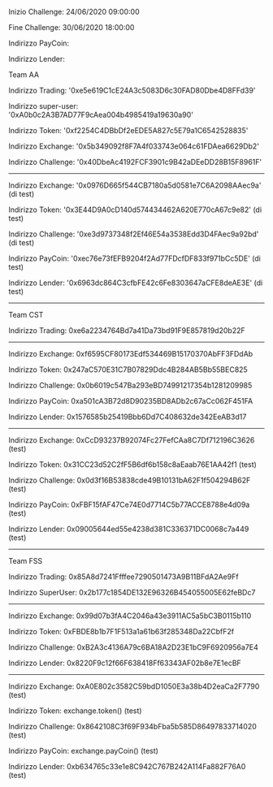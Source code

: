 Inizio Challenge: 24/06/2020 09:00:00

Fine Challenge: 30/06/2020 18:00:00


Indirizzo PayCoin:

Indirizzo Lender:



Team AA

Indirizzo Trading: '0xe5e619C1cE24A3c5083D6c30FAD80Dbe4D8FFd39'

Indirizzo super-user: '0xA0b0c2A3B7AD77F9cAea004b4985419a19630a90'

Indirizzo Token: '0xf2254C4DBbDf2eEDE5A827c5E79a1C6542528835'

Indirizzo Exchange: '0x5b349092f8F7A4f033743e064c61FDAea6629Db2' 

Indirizzo Challenge: '0x40DbeAc4192FCF3901c9B42aDEeDD28B15F8961F'

****************************************************************************
Indirizzo Exchange: '0x0976D665f544CB7180a5d0581e7C6A2098AAec9a' (di test)

Indirizzo Token: '0x3E44D9A0cD140d574434462A620E770cA67c9e82' (di test)

Indirizzo Challenge: '0xe3d9737348f2Ef46E54a3538Edd3D4FAec9a92bd' (di test)

Indirizzo PayCoin: '0xec76e73fEFB9204f2Ad77FDcfDF833f971bCc5DE' (di test)

Indirizzo Lender: '0x6963dc864C3cfbFE42c6Fe8303647aCFE8deAE3E' (di test)
****************************************************************************


Team CST

Indirizzo Trading: 0xe6a2234764Bd7a41Da73bd91F9E857819d20b22F

****************************************************************************
Indirizzo Exchange: 0xf6595CF80173Edf534469B15170370AbFF3FDdAb

Indirizzo Token:    0x247aC570E31C7B07829Ddc4B284AB5Bb55BEC825

Indirizzo Challenge:  0x0b6019c547Ba293eBD74991217354b1281209985

Indirizzo PayCoin:  0xa501cA3B72d8D90235BD8ADb2c67aCc062F451FA

Indirizzo Lender:   0x1576585b25419Bbb6Dd7C408632de342EeAB3d17
****************************************************************************
Indirizzo Exchange: 0xCcD93237B92074Fc27FefCAa8C7Df712196C3626      (test)

Indirizzo Token: 0x31CC23d52C2fF5B6df6b158c8aEaab76E1AA42f1         (test)

Indirizzo Challenge: 0x0d3f16B53838cde49B10131bA62F1f504294B62F     (test)

Indirizzo PayCoin: 0xFBF15fAF47Ce74E0d7714C5b77ACCE8788e4d09a       (test)

Indirizzo Lender: 0x09005644ed55e4238d381C336371DC0068c7a449        (test)

****************************************************************************

Team FSS

Indirizzo Trading: 0x85A8d7241Ffffee7290501473A9B11BFdA2Ae9Ff

Indirizzo SuperUser: 0x2b177c1854DE132E96326B454055005E62feBDc7

****************************************************************************
Indirizzo Exchange: 0x99d07b3fA4C2046a43e3911AC5a5bC3B0115b110

Indirizzo Token: 0xFBDE8b1b7F1F513a1a61b63f285348Da22CbfF2f

Indirizzo Challenge: 0xB2A3c4136A79c6BA18A2D23E1bC9F6920956a7E4

Indirizzo Lender: 0x8220F9c12f66F638418Ff63343AF02b8e7E1ecBF
****************************************************************************

Indirizzo Exchange: 0xA0E802c3582C59bdD1050E3a38b4D2eaCa2F7790 (test)

Indirizzo Token: exchange.token() (test)

Indirizzo Challenge: 0x8642108C3f69F934bFba5b585D86497833714020 (test)

Indirizzo PayCoin: exchange.payCoin() (test)

Indirizzo Lender: 0xb634765c33e1e8C942C767B242A114Fa882F76A0 (test)
